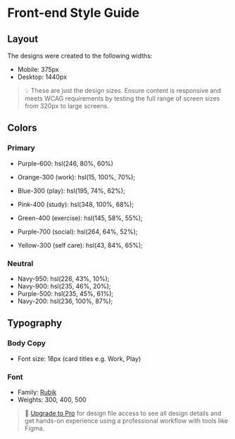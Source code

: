 # Front-end Style Guide

## Layout

The designs were created to the following widths:

- Mobile: 375px
- Desktop: 1440px

> 💡 These are just the design sizes. Ensure content is responsive and meets WCAG requirements by testing the full range of screen sizes from 320px to large screens.

## Colors

### Primary

- Purple-600: hsl(246, 80%, 60%)

- Orange-300 (work): hsl(15, 100%, 70%);
- Blue-300 (play): hsl(195, 74%, 62%);
- Pink-400 (study): hsl(348, 100%, 68%);
- Green-400 (exercise): hsl(145, 58%, 55%);
- Purple-700 (social): hsl(264, 64%, 52%);
- Yellow-300 (self care): hsl(43, 84%, 65%);

### Neutral

- Navy-950: hsl(226, 43%, 10%);
- Navy-900: hsl(235, 46%, 20%);
- Purple-500: hsl(235, 45%, 61%);
- Navy-200: hsl(236, 100%, 87%);

## Typography

### Body Copy

- Font size: 18px (card titles e.g. Work, Play)

### Font

- Family: [Rubik](https://fonts.google.com/specimen/Rubik)
- Weights: 300, 400, 500

> 💎 [Upgrade to Pro](https://www.frontendmentor.io/pro?ref=style-guide) for design file access to see all design details and get hands-on experience using a professional workflow with tools like Figma.
